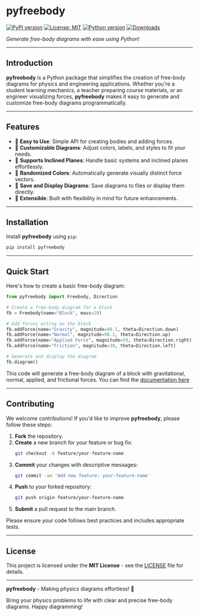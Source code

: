 # pyfreebody

[![PyPI version](https://img.shields.io/pypi/v/pyfreebody.svg)](https://pypi.org/project/pyfreebody/)
[![License: MIT](https://img.shields.io/badge/License-MIT-yellow.svg)](https://opensource.org/licenses/MIT)
[![Python version](https://img.shields.io/pypi/pyversions/pyfreebody.svg)](https://pypi.org/project/pyfreebody/)
[![Downloads](https://pepy.tech/badge/pyfreebody)](https://pepy.tech/project/pyfreebody)

*Generate free-body diagrams with ease using Python!*

---

## Introduction

**pyfreebody** is a Python package that simplifies the creation of free-body diagrams for physics and engineering applications. Whether you're a student learning mechanics, a teacher preparing course materials, or an engineer visualizing forces, **pyfreebody** makes it easy to generate and customize free-body diagrams programmatically.

---

## Features

- 🌟 **Easy to Use**: Simple API for creating bodies and adding forces.
- 🎨 **Customizable Diagrams**: Adjust colors, labels, and styles to fit your needs.
- 🧭 **Supports Inclined Planes**: Handle basic systems and inclined planes effortlessly.
- 🎲 **Randomized Colors**: Automatically generate visually distinct force vectors.
- 💾 **Save and Display Diagrams**: Save diagrams to files or display them directly.
- 🔧 **Extensible**: Built with flexibility in mind for future enhancements.

---

## Installation

Install **pyfreebody** using `pip`:

```bash
pip install pyfreebody
```

---

## Quick Start

Here's how to create a basic free-body diagram:

```python
from pyfreebody import Freebody, Direction

# Create a free-body diagram for a block
fb = Freebody(name="Block", mass=10)

# Add forces acting on the block
fb.addForce(name="Gravity", magnitude=98.1, theta=Direction.down)
fb.addForce(name="Normal", magnitude=98.1, theta=Direction.up)
fb.addForce(name="Applied Force", magnitude=50, theta=Direction.right)
fb.addForce(name="Friction", magnitude=30, theta=Direction.left)

# Generate and display the diagram
fb.diagram()
```

This code will generate a free-body diagram of a block with gravitational, normal, applied, and frictional forces.
You can find the [documentation here](DOCS.md)

---


## Contributing

We welcome contributions! If you'd like to improve **pyfreebody**, please follow these steps:

1. **Fork** the repository.
2. **Create** a new branch for your feature or bug fix:
   ```bash
   git checkout -b feature/your-feature-name
   ```
3. **Commit** your changes with descriptive messages:
   ```bash
   git commit -am 'Add new feature: your-feature-name'
   ```
4. **Push** to your forked repository:
   ```bash
   git push origin feature/your-feature-name
   ```
5. **Submit** a pull request to the main branch.

Please ensure your code follows best practices and includes appropriate tests.

---

## License

This project is licensed under the **MIT License** - see the [LICENSE](LICENSE) file for details.

---

**pyfreebody** - Making physics diagrams effortless! 🚀

Bring your physics problems to life with clear and precise free-body diagrams. Happy diagramming!
